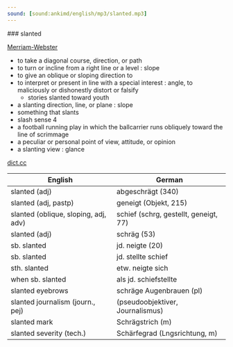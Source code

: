 ```yaml
---
sound: [sound:ankimd/english/mp3/slanted.mp3]
---
```


\### slanted

[Merriam-Webster](https://www.merriam-webster.com/dictionary/slanted)

- to take a diagonal course, direction, or path
- to turn or incline from a right line or a level : slope
- to give an oblique or sloping direction to
- to interpret or present in line with a special interest : angle, to maliciously or dishonestly distort or falsify
    - stories slanted toward youth
- a slanting direction, line, or plane : slope
- something that slants
- slash sense 4
- a football running play in which the ballcarrier runs obliquely toward the line of scrimmage
- a peculiar or personal point of view, attitude, or opinion
- a slanting view : glance

[dict.cc](https://www.dict.cc/slanted)

| English        | German       |
| -------------- | ------------ |
| slanted (adj) | abgeschrägt (340) |
| slanted (adj, pastp) | geneigt (Objekt, 215) |
| slanted (oblique, sloping, adj, adv) | schief (schrg, gestellt, geneigt, 77) |
| slanted (adj) | schräg (53) |
| sb. slanted | jd. neigte (20) |
| sb. slanted | jd. stellte schief |
| sth. slanted | etw. neigte sich |
| when sb. slanted | als jd. schiefstellte |
| slanted eyebrows | schräge Augenbrauen (pl) |
| slanted journalism (journ., pej) |  (pseudoobjektiver, Journalismus) |
| slanted mark | Schrägstrich (m) |
| slanted severity (tech.) | Schärfegrad (Lngsrichtung, m) |
